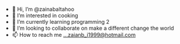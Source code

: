 - 👋 Hi, I’m @zainabaltahoo
- 👀 I’m interested in cooking
- 🌱 I’m currently learning programming 2
- 💞️ I’m looking to collaborate on make a different change the world 
- 📫 How to reach me ...zaianb_i1999@hotmail.com

<!---
zainabaltahoo/zainabaltahoo is a ✨ special ✨ repository because its `README.md` (this file) appears on your GitHub profile.
You can click the Preview link to take a look at your changes.
--->
